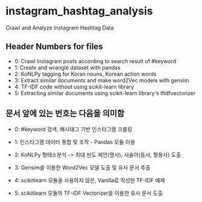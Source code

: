 # instagram_hashtag_analysis
Crawl and Analyze Instagram Hashtag Data

## Header Numbers for files

* 0: Crawl Instagram posts according to search result of #keyword
* 1: Create and wrangle dataset with pandas
* 2: KoNLPy tagging for Koran nouns, Korean action words
* 3: Extract similar documents and make word2Vec models with gensim
* 4: TF-IDF code without using scikit-learn library
* 5: Extracting similar documents using scikit-learn library's tfidfvectorizer

## 문서 앞에 있는 번호는 다음을 의미함
* 0: #keyword 검색, 해시태그 기반 인스타그램 크롤링

* 1: 인스타그램 데이터 통합 및 조작 - Pandas 모듈 이용

* 2: KoNLPy 형태소분석 -> 최대 빈도 체언(명사), 서술어(동사, 형용사) 도출

* 3: Gensim을 이용한 Word2Vec 모델 도출 및 유사 문서 추출

* 4: scikitlearn 모듈을 사용하지 않은, Vanilla로 작성한 TF-IDF 예제

* 5: scikitlearn 모듈의 TF-IDF Vectorizer을 이용한 유사 문서 도출

